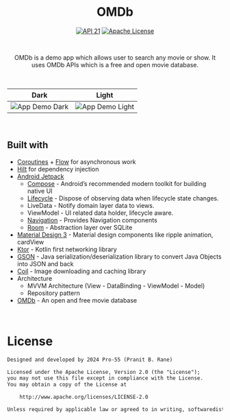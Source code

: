 <h1 align="center">OMDb</h1>

<p align="center">
  <a href="https://developer.android.com/studio/releases/platforms#5.0"><img alt="API 21" src="https://img.shields.io/badge/API-21%2B-brightgreen"/></a>
  <a href="http://www.apache.org/licenses/LICENSE-2.0"><img alt="Apache License" src="https://img.shields.io/badge/License-Apache%202.0-blue.svg"/></a>
</p>

<br>

<p align="center">
OMDb is a demo app which allows user to search any movie or show. It uses OMDb APIs which is a free and open movie database.
</p>

<br>

| Dark                                       | Light                                        |
| ------------------------------------------ | -------------------------------------------- |
| ![App Demo Dark](assets/app_demo_dark.gif) | ![App Demo Light](assets/app_demo_light.gif) |

<br>

## Built with

- [Coroutines](https://github.com/Kotlin/kotlinx.coroutines) +
  [Flow](https://kotlin.github.io/kotlinx.coroutines/kotlinx-coroutines-core/kotlinx.coroutines.flow/)
  for asynchronous work
- [Hilt](https://dagger.dev/hilt/) for dependency injection
- [Android Jetpack](https://developer.android.com/jetpack)
  - [Compose](https://developer.android.com/jetpack/androidx/releases/compose) - Android’s
    recommended modern toolkit for building native UI
  - [Lifecycle](https://developer.android.com/jetpack/androidx/releases/lifecycle) - Dispose of
    observing data when lifecycle state changes.
  - LiveData - Notify domain layer data to views.
  - ViewModel - UI related data holder, lifecycle aware.
  - [Navigation](https://developer.android.com/jetpack/androidx/releases/navigation) - Provides
    Navigation components
  - [Room](https://developer.android.com/jetpack/androidx/releases/room) - Abstraction layer over
    SQLite
- [Material Design 3](https://m3.material.io) -
  Material design components like ripple animation, cardView
- [Ktor](https://github.com/ktorio/ktor) - Kotlin first networking library
- [GSON](https://github.com/google/gson) - Java serialization/deserialization library to convert
  Java Objects into JSON and back
- [Coil](https://coil-kt.github.io/coil/compose) - Image downloading and caching library
- Architecture
  - MVVM Architecture (View - DataBinding - ViewModel - Model)
  - Repository pattern
- [OMDb](http://www.omdbapi.com/) - An open and free movie database

<br>

# License

```xml
Designed and developed by 2024 Pro-55 (Pranit B. Rane)

Licensed under the Apache License, Version 2.0 (the "License");
you may not use this file except in compliance with the License.
You may obtain a copy of the License at

    http://www.apache.org/licenses/LICENSE-2.0

Unless required by applicable law or agreed to in writing, softwaredistributed under the License is distributed on an "AS IS" BASIS,WITHOUT WARRANTIES OR CONDITIONS OF ANY KIND, either express or implied.See the License for the specific language governing permissions andlimitations under the License.
```
